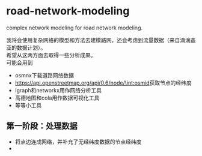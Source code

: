 # road-network-modeling
complex network modeling for road network modeling.

我将会使用复杂网络的模型和方法去建模路网，还会考虑到流量数据（来自滴滴盖亚的数据计划）。   
希望从这两方面去取得一些分析成果。  
可能会用到  

+ osmnx下载道路网络数据
+ https://api.openstreetmap.org/api/0.6/node/\<int:osmid>获取节点的经纬度
+ igraph和networkx用作网络分析工具
+ 高德地图和cola用作数据可视化工具
+ 等等小工具

## 第一阶段：处理数据
+ 将点边连成网络，并补充了无经纬度数据的节点经纬度
+ 
